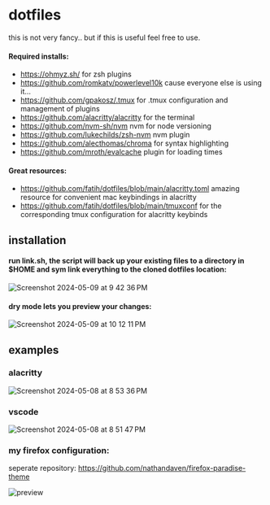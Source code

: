 # dotfiles
this is not very fancy.. but if this is useful feel free to use.

#### Required installs:
- https://ohmyz.sh/ for zsh plugins
- https://github.com/romkatv/powerlevel10k cause everyone else is using it...
- https://github.com/gpakosz/.tmux for .tmux configuration and management of plugins
- https://github.com/alacritty/alacritty for the terminal
- https://github.com/nvm-sh/nvm nvm for node versioning
- https://github.com/lukechilds/zsh-nvm nvm plugin
- https://github.com/alecthomas/chroma for syntax highlighting
- https://github.com/mroth/evalcache plugin for loading times

#### Great resources:
- https://github.com/fatih/dotfiles/blob/main/alacritty.toml amazing resource for convenient mac keybindings in alacritty
- https://github.com/fatih/dotfiles/blob/main/tmuxconf for the corresponding tmux configuration for alacritty keybinds

## installation

#### run link.sh, the script will back up your existing files to a directory in $HOME and sym link everything to the cloned dotfiles location:

<img alt="Screenshot 2024-05-09 at 9 42 36 PM" src="https://github.com/nathandaven/dotfiles/assets/25095231/abf6bffc-0f48-4d55-b4d9-d0c4d2324585">


#### dry mode lets you preview your changes: 

<img alt="Screenshot 2024-05-09 at 10 12 11 PM" src="https://github.com/nathandaven/dotfiles/assets/25095231/d75d123f-144f-4735-b618-6905a3dce338">


## examples

### alacritty
<img alt="Screenshot 2024-05-08 at 8 53 36 PM" src="https://github.com/nathandaven/dotfiles/assets/25095231/2161da43-8ede-4c25-b884-2a7b88b84746">

### vscode
<img alt="Screenshot 2024-05-08 at 8 51 47 PM" src="https://github.com/nathandaven/dotfiles/assets/25095231/974f8442-630f-497a-aa47-7cf6bcdd89b1">

### my firefox configuration:
seperate repository: https://github.com/nathandaven/firefox-paradise-theme 

![preview](https://github.com/nathandaven/dotfiles/assets/25095231/c0feddd8-6c40-4548-a43f-71bcc159d8af)
